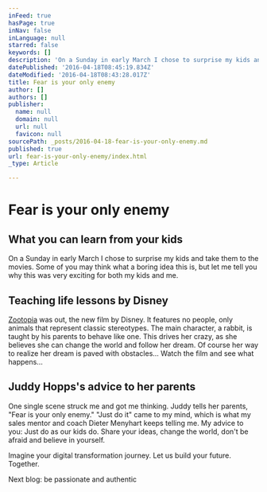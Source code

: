 ```yaml
---
inFeed: true
hasPage: true
inNav: false
inLanguage: null
starred: false
keywords: []
description: 'On a Sunday in early March I chose to surprise my kids and take them to the movies. Some of you may think what a boring idea this is, but let me tell you why this was very exciting for both my kids and me.'
datePublished: '2016-04-18T08:45:19.834Z'
dateModified: '2016-04-18T08:43:28.017Z'
title: Fear is your only enemy
author: []
authors: []
publisher:
  name: null
  domain: null
  url: null
  favicon: null
sourcePath: _posts/2016-04-18-fear-is-your-only-enemy.md
published: true
url: fear-is-your-only-enemy/index.html
_type: Article

---
```

# Fear is your only enemy

## What you can learn from your kids

On a Sunday in early March I chose to surprise my kids and take them to the movies. Some of you may think what a boring idea this is, but let me tell you why this was very exciting for both my kids and me.

## Teaching life lessons by Disney

[Zootopia][0] was out, the new film by Disney. It features no people, only animals that represent classic stereotypes. The main character, a rabbit, is taught by his parents to behave like one. This drives her crazy, as she believes she can change the world and follow her dream. Of course her way to realize her dream is paved with obstacles... Watch the film and see what happens...

## Juddy Hopps's advice to her parents

One single scene struck me and got me thinking. Juddy tells her parents, "Fear is your only enemy." "Just do it" came to my mind, which is what my sales mentor and coach Dieter Menyhart keeps telling me. My advice to you: Just do as our kids do. Share your ideas, change the world, don't be afraid and believe in yourself.

Imagine your digital transformation journey. Let us build your future. Together.

Next blog: be passionate and authentic

[0]: https://www.youtube.com/watch?v=bY73vFGhSVk